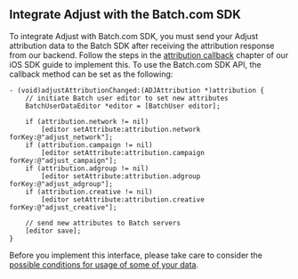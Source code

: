 ## Integrate Adjust with the Batch.com SDK

To integrate Adjust with Batch.com SDK, you must send your Adjust attribution data to the Batch SDK after receiving the attribution response from our backend. Follow the steps in the [attribution callback][attribution-callback] chapter of our iOS SDK guide to implement this. To use the Batch.com SDK API, the callback method can be set as the following:

```objc
- (void)adjustAttributionChanged:(ADJAttribution *)attribution {
    // initiate Batch user editor to set new attributes
    BatchUserDataEditor *editor = [BatchUser editor];

    if (attribution.network != nil)
        [editor setAttribute:attribution.network forKey:@"adjust_network"];
    if (attribution.campaign != nil)
        [editor setAttribute:attribution.campaign forKey:@"adjust_campaign"];
    if (attribution.adgroup != nil)
        [editor setAttribute:attribution.adgroup forKey:@"adjust_adgroup"];
    if (attribution.creative != nil)
        [editor setAttribute:attribution.creative forKey:@"adjust_creative"];

    // send new attributes to Batch servers
    [editor save];
}
```

Before you implement this interface, please take care to consider the [possible conditions for usage of some of your data][attribution-data].

[attribution-data]:     https://github.com/adjust/sdks/blob/master/doc/attribution-data.md
[attribution-callback]: https://github.com/adjust/ios_sdk#attribution-callback
